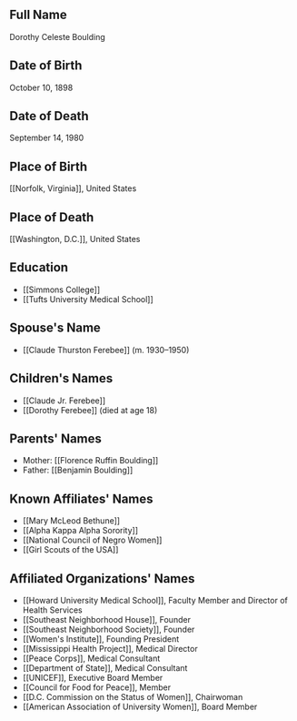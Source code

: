 ## Full Name
Dorothy Celeste Boulding

## Date of Birth
October 10, 1898

## Date of Death
September 14, 1980

## Place of Birth
[[Norfolk, Virginia]], United States

## Place of Death
[[Washington, D.C.]], United States

## Education
- [[Simmons College]]
- [[Tufts University Medical School]]

## Spouse's Name
- [[Claude Thurston Ferebee]] (m. 1930–1950)

## Children's Names
- [[Claude Jr. Ferebee]]
- [[Dorothy Ferebee]] (died at age 18)

## Parents' Names
- Mother: [[Florence Ruffin Boulding]]
- Father: [[Benjamin Boulding]]

## Known Affiliates' Names
- [[Mary McLeod Bethune]]
- [[Alpha Kappa Alpha Sorority]]
- [[National Council of Negro Women]]
- [[Girl Scouts of the USA]]

## Affiliated Organizations' Names
- [[Howard University Medical School]], Faculty Member and Director of Health Services
- [[Southeast Neighborhood House]], Founder
- [[Southeast Neighborhood Society]], Founder
- [[Women's Institute]], Founding President
- [[Mississippi Health Project]], Medical Director
- [[Peace Corps]], Medical Consultant
- [[Department of State]], Medical Consultant
- [[UNICEF]], Executive Board Member
- [[Council for Food for Peace]], Member
- [[D.C. Commission on the Status of Women]], Chairwoman
- [[American Association of University Women]], Board Member
